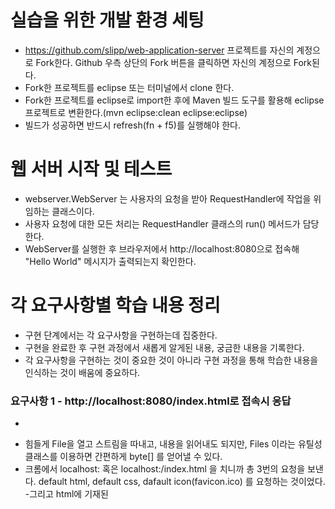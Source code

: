 # 실습을 위한 개발 환경 세팅
* https://github.com/slipp/web-application-server 프로젝트를 자신의 계정으로 Fork한다. Github 우측 상단의 Fork 버튼을 클릭하면 자신의 계정으로 Fork된다.
* Fork한 프로젝트를 eclipse 또는 터미널에서 clone 한다.
* Fork한 프로젝트를 eclipse로 import한 후에 Maven 빌드 도구를 활용해 eclipse 프로젝트로 변환한다.(mvn eclipse:clean eclipse:eclipse)
* 빌드가 성공하면 반드시 refresh(fn + f5)를 실행해야 한다.

# 웹 서버 시작 및 테스트
* webserver.WebServer 는 사용자의 요청을 받아 RequestHandler에 작업을 위임하는 클래스이다.
* 사용자 요청에 대한 모든 처리는 RequestHandler 클래스의 run() 메서드가 담당한다.
* WebServer를 실행한 후 브라우저에서 http://localhost:8080으로 접속해 "Hello World" 메시지가 출력되는지 확인한다.

# 각 요구사항별 학습 내용 정리
* 구현 단계에서는 각 요구사항을 구현하는데 집중한다. 
* 구현을 완료한 후 구현 과정에서 새롭게 알게된 내용, 궁금한 내용을 기록한다.
* 각 요구사항을 구현하는 것이 중요한 것이 아니라 구현 과정을 통해 학습한 내용을 인식하는 것이 배움에 중요하다. 

### 요구사항 1 - http://localhost:8080/index.html로 접속시 응답
* 
- 힘들게 File을 열고 스트림을 따내고, 내용을 읽어내도 되지만, Files 이라는 유틸성 클래스를 이용하면 간편하게 byte[] 를 얻어낼 수 있다.
- 크롬에서 localhost:<port> 혹은 localhost:<port>/index.html 을 치니까 총 3번의 요청을 보낸다.
default html, default css, dafault icon(favicon.ico) 를 요청하는 것이었다.
-그리고 html에 기재된 <script> , <css> 등의 리소스도 각 요청으로 요청한다.

### 요구사항 2 - get 방식으로 회원가입
* HttpRequestUtils의 존재를 알게 됐다. 적절한 파싱 방법을 골라 쓰면 될 듯 
* 이 HttpRequestUtils, IOUtils는 미리 만들어둔 utils구나
* routin table의 절실함을 알았다.


### 요구사항 3 - post 방식으로 회원가입
* 라우팅이고 자시고, 요청의 내용을 알아야하니 제일 먼저 HTTP 패킷을 파싱해내는 것이 최우선이라는 걸 알았다.

### 요구사항 4 - redirect 방식으로 이동
* 

### 요구사항 5 - cookie
* 

### 요구사항 6 - stylesheet 적용
*

### 요구사항 7 - css 적용
* css는 content-Type이 "text/css" 이다.
* js 파일은 content-Type이 "application/javascript"이다. 

### heroku 서버에 배포 후
* 
